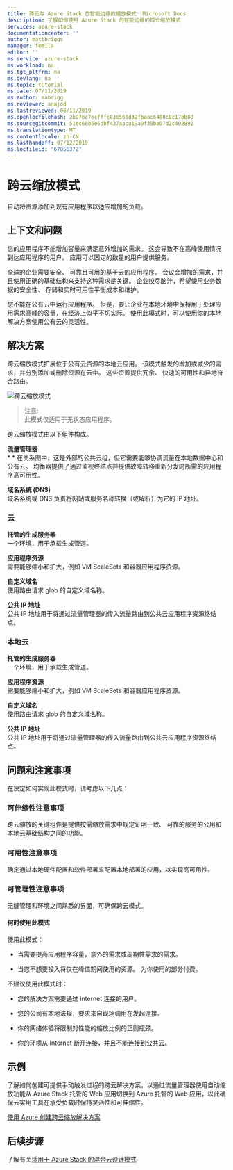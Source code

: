 ```yaml
---
title: 跨云与 Azure Stack 的智能边缘的缩放模式 |Microsoft Docs
description: 了解如何使用 Azure Stack 的智能边缘的跨云缩放模式
services: azure-stack
documentationcenter: ''
author: mattbriggs
manager: femila
editor: ''
ms.service: azure-stack
ms.workload: na
ms.tgt_pltfrm: na
ms.devlang: na
ms.topic: tutorial
ms.date: 07/11/2019
ms.author: mabrigg
ms.reviewer: anajod
ms.lastreviewed: 06/11/2019
ms.openlocfilehash: 2b97be7ecfffe83e560d32fbaac6480c8c17bb88
ms.sourcegitcommit: 51ec68b5e6dbf437aaca19a9f35ba07d2c402892
ms.translationtype: MT
ms.contentlocale: zh-CN
ms.lasthandoff: 07/12/2019
ms.locfileid: "67856372"
---
```

# <a name="cross-cloud-scaling-pattern"></a>跨云缩放模式

自动将资源添加到现有应用程序以适应增加的负载。

## <a name="context-and-problem"></a>上下文和问题

您的应用程序不能增加容量来满足意外增加的需求。 这会导致不在高峰使用情况到达应用程序的用户。 应用可以固定的数量的用户提供服务。

全球的企业需要安全、 可靠且可用的基于云的应用程序。 会议会增加的需求，并且使用正确的基础结构来支持这种需求是关键。 企业绞尽脑汁，希望使用业务数据的安全性、 存储和实时可用性平衡成本和维护。

您不能在公有云中运行应用程序。 但是，要让企业在本地环境中保持用于处理应用需求高峰的容量，在经济上似乎不切实际。 使用此模式时，可以使用你的本地解决方案使用公有云的灵活性。

## <a name="solution"></a>解决方案

跨云缩放模式扩展位于公有云资源的本地云应用。 该模式触发的增加或减少的需求，并分别添加或删除资源在云中。 这些资源提供冗余、 快速的可用性和异地符合路由。

![跨云缩放模式](media/azure-stack-edge-pattern-cross-cloud-scaling/cross-cloud-scaling.png)

> 注意:  
> 此模式仅适用于无状态应用程序。

跨云缩放模式由以下组件构成。

**流量管理器**  
\* * 在关系图中，这是外部的公共云组，但它需要能够协调流量在本地数据中心和公有云。 均衡器提供了通过监视终结点并提供故障转移重新分发时所需的应用程序高可用性。

**域名系统 (DNS)**  
域名系统或 DNS 负责将网站或服务名称转换（或解析）为它的 IP 地址。

### <a name="cloud"></a>云

**托管的生成服务器**  
一个环境，用于承载生成管道。

**应用程序资源**  
需要能够缩小和扩大，例如 VM ScaleSets 和容器应用程序资源。

**自定义域名**  
使用路由请求 glob 的自定义域名称。

**公共 IP 地址**  
公共 IP 地址用于将通过流量管理器的传入流量路由到公共云应用程序资源终结点。  

### <a name="local-cloud"></a>本地云

**托管的生成服务器**  
一个环境，用于承载生成管道。

**应用程序资源**  
需要能够缩小和扩大，例如 VM ScaleSets 和容器应用程序资源。

**自定义域名**  
使用路由请求 glob 的自定义域名称。

**公共 IP 地址**  
公共 IP 地址用于将通过流量管理器的传入流量路由到公共云应用程序资源终结点。 

## <a name="issues-and-considerations"></a>问题和注意事项


在决定如何实现此模式时，请考虑以下几点：

### <a name="scalability-considerations"></a>可伸缩性注意事项

跨云缩放的关键组件是提供按需缩放需求中规定证明一致、 可靠的服务的公用和本地云基础结构之间的功能。

### <a name="availability-considerations"></a>可用性注意事项

确定通过本地硬件配置和软件部署来配置本地部署的应用，以实现高可用性。

### <a name="manageability-considerations"></a>可管理性注意事项

无缝管理和环境之间熟悉的界面，可确保跨云模式。

#### <a name="when-to-use-this-pattern"></a>何时使用此模式

使用此模式：

-   当需要提高应用程序容量，意外的需求或周期性需求的需求。

-   当您不想要投入将仅在峰值期间使用的资源。 为你使用的部分付费。

不建议使用此模式时：

-   您的解决方案需要通过 internet 连接的用户。

-   您的公司有本地法规，要求来自现场调用在发起连接。

-   你的网络体验将限制对性能的缩放比例的正则瓶颈。

-   你的环境从 Internet 断开连接，并且不能连接到公共云。

## <a name="example"></a>示例

了解如何创建可提供手动触发过程的跨云解决方案，以通过流量管理器使用自动缩放功能从 Azure Stack 托管的 Web 应用切换到 Azure 托管的 Web 应用，以此确保云实用工具在承受负载时保持灵活性和可伸缩性。

[使用 Azure 创建跨云缩放解决方案](https://docs.microsoft.com/azure/azure-stack/user/azure-stack-solution-cloud-burst)

## <a name="next-steps"></a>后续步骤

了解有关[适用于 Azure Stack 的混合云设计模式](azure-stack-edge-pattern-overview.md)
